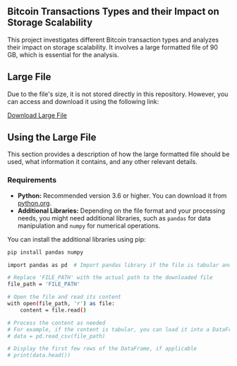 ## Bitcoin Transactions Types and their Impact on Storage Scalability

This project investigates different Bitcoin transaction types and analyzes their impact on storage scalability. It involves a large formatted file of 90 GB, which is essential for the analysis.

## Large File

Due to the file's size, it is not stored directly in this repository. However, you can access and download it using the following link:

[Download Large File](FILE_URL)

## Using the Large File

This section provides a description of how the large formatted file should be used, what information it contains, and any other relevant details.

### Requirements

- **Python:** Recommended version 3.6 or higher. You can download it from [python.org](https://www.python.org/downloads/).
- **Additional Libraries:** Depending on the file format and your processing needs, you might need additional libraries, such as `pandas` for data manipulation and `numpy` for numerical operations.

You can install the additional libraries using pip:

```sh
pip install pandas numpy

import pandas as pd  # Import pandas library if the file is tabular and you want to use a DataFrame

# Replace 'FILE_PATH' with the actual path to the downloaded file
file_path = 'FILE_PATH'

# Open the file and read its content
with open(file_path, 'r') as file:
    content = file.read()

# Process the content as needed
# For example, if the content is tabular, you can load it into a DataFrame
# data = pd.read_csv(file_path)

# Display the first few rows of the DataFrame, if applicable
# print(data.head())

